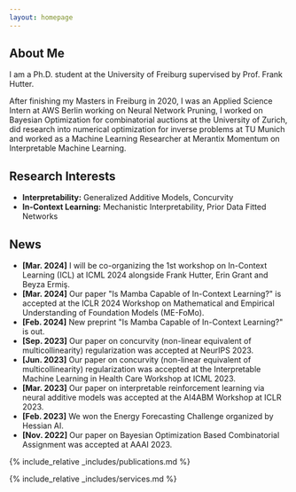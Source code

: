 ```yaml
---
layout: homepage
---
```


## About Me

I am a Ph.D. student at the University of Freiburg supervised by Prof. Frank Hutter. 

After finishing my Masters in Freiburg in 2020, I was an Applied Science Intern at AWS Berlin working on Neural Network Pruning, I worked on Bayesian Optimization for combinatorial auctions at the University of Zurich, did research into numerical optimization for inverse problems at TU Munich and worked as a Machine Learning Researcher at Merantix Momentum on Interpretable Machine Learning.

## Research Interests

- **Interpretability:** Generalized Additive Models, Concurvity
- **In-Context Learning:** Mechanistic Interpretability, Prior Data Fitted Networks

## News
- **[Mar. 2024]** I will be co-organizing the 1st workshop on In-Context Learning (ICL) at ICML 2024 alongside Frank Hutter, Erin Grant and Beyza Ermiş.
- **[Mar. 2024]** Our paper "Is Mamba Capable of In-Context Learning?" is accepted at the ICLR 2024 Workshop on Mathematical and Empirical Understanding of Foundation Models (ME-FoMo).
- **[Feb. 2024]** New preprint "Is Mamba Capable of In-Context Learning?" is out.
- **[Sep. 2023]** Our paper on concurvity (non-linear equivalent of multicollinearity) regularization was accepted at NeurIPS 2023.
- **[Jun. 2023]** Our paper on concurvity (non-linear equivalent of multicollinearity) regularization was accepted at the Interpretable Machine Learning in Health Care Workshop at ICML 2023.
- **[Mar. 2023]** Our paper on interpretable reinforcement learning via neural additive models was accepted at the AI4ABM Workshop at ICLR 2023.
- **[Feb. 2023]** We won the Energy Forecasting Challenge organized by Hessian AI.
- **[Nov. 2022]** Our paper on Bayesian Optimization Based Combinatorial Assignment was accepted at AAAI 2023.

{% include_relative _includes/publications.md %}

{% include_relative _includes/services.md %}
